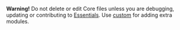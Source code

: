 **Warning!** Do not delete or edit Core files unless you are debugging, updating or contributing to [Essentials](https://github.com/jacobxperez/essentials). Use [custom](https://github.com/jacobxperez/essentials/blob/master/css/less/custom.less) for adding extra modules.
